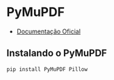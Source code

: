 # PyMuPDF

- [Documentação Oficial](https://pymupdf.readthedocs.io/en/latest/)

## Instalando o PyMuPDF

~~~bash
pip install PyMuPDF Pillow
~~~